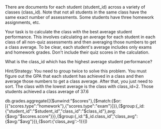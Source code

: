 There are documents for each student (student_id) across a variety of classes (class_id). Note that not all students in the same class have the same exact number of assessments. Some students have three homework assignments, etc. 

Your task is to calculate the class with the best average student performance. This involves calculating an average for each student in each class of all non-quiz assessments and then averaging those numbers to get a class average. To be clear, each student's average includes only exams and homework grades. Don't include their quiz scores in the calculation. 

What is the class_id which has the highest average student performance? 

Hint/Strategy: You need to group twice to solve this problem. You must figure out the GPA that each student has achieved in a class and then average those numbers to get a class average. After that, you just need to sort. The class with the lowest average is the class with class_id=2. Those students achieved a class average of 37.6 

db.grades.aggregate([{$unwind:"$scores"},{$match:{$or:[{"scores.type":"homework"},{"scores.type":"exam"}]}},{$group:{_id:{"student_id":"$student_id","class_id":"$class_id"},avg:{$avg:"$scores.score"}}},{$group:{_id:"$_id.class_id","class_avg":{$avg:"$avg"}}},{$sort:{'class_avg':-1}}])
